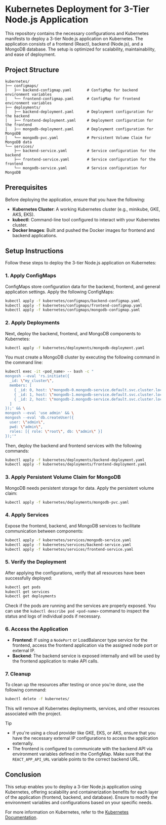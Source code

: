 # Kubernetes Deployment for 3-Tier Node.js Application

This repository contains the necessary configurations and Kubernetes manifests to deploy a 3-tier Node.js application on Kubernetes. The application consists of a frontend (React), backend (Node.js), and a MongoDB database. The setup is optimized for scalability, maintainability, and ease of deployment.

## Project Structure

```plaintext
kubernetes/
├── configmaps/
│   ├── backend-configmap.yaml       # ConfigMap for backend environment variables
│   └── frontend-configmap.yaml      # ConfigMap for frontend environment variables
├── deployments/
│   ├── backend-deployment.yaml      # Deployment configuration for the backend
│   ├── frontend-deployment.yaml     # Deployment configuration for the frontend
│   ├── mongodb-deployment.yaml      # Deployment configuration for MongoDB
│   └── mongodb-pvc.yaml             # Persistent Volume Claim for MongoDB data
└── services/
    ├── backend-service.yaml         # Service configuration for the backend
    ├── frontend-service.yaml        # Service configuration for the frontend
    └── mongodb-service.yaml         # Service configuration for MongoDB
```

## Prerequisites

Before deploying the application, ensure that you have the following:

- **Kubernetes Cluster**: A working Kubernetes cluster (e.g., minikube, GKE, AKS, EKS).
- **kubectl**: Command-line tool configured to interact with your Kubernetes cluster.
- **Docker Images**: Built and pushed the Docker images for frontend and backend applications.

## Setup Instructions

Follow these steps to deploy the 3-tier Node.js application on Kubernetes:

### 1. Apply ConfigMaps

ConfigMaps store configuration data for the backend, frontend, and general application settings. Apply the following ConfigMaps:

```bash
kubectl apply -f kubernetes/configmaps/backend-configmap.yaml
kubectl apply -f kubernetes/configmaps/frontend-configmap.yaml
kubectl apply -f kubernetes/configmaps/mongodb-configmap.yaml

```

### 2. Apply Deployments

Next, deploy the backend, frontend, and MongoDB components to Kubernetes:

```bash
kubectl apply -f kubernetes/deployments/mongodb-deployment.yaml
```

You must create a MongoDB cluster by executing the following command in the command line:

```bash
kubectl exec -it <pod_name> -- bash -c "
mongosh --eval 'rs.initiate({
  _id: \"my_cluster\",
  members: [
    { _id: 0, host: \"mongodb-0.mongodb-service.default.svc.cluster.local:27017\" },
    { _id: 1, host: \"mongodb-1.mongodb-service.default.svc.cluster.local:27017\" },
    { _id: 2, host: \"mongodb-2.mongodb-service.default.svc.cluster.local:27017\" }
  ]
});' && \
mongosh --eval 'use admin' && \
mongosh --eval 'db.createUser({
  user: \"admin\",
  pwd: \"admin\",  
  roles: [{ role: \"root\", db: \"admin\" }]
});'"
```

Then, deploy the backend and frontend services with the following commands:

```bash 
kubectl apply -f kubernetes/deployments/backend-deployment.yaml
kubectl apply -f kubernetes/deployments/frontend-deployment.yaml
```


### 3. Apply Persistent Volume Claim for MongoDB

MongoDB needs persistent storage for data. Apply the persistent volume claim:

```bash
kubectl apply -f kubernetes/deployments/mongodb-pvc.yaml
```

### 4. Apply Services

Expose the frontend, backend, and MongoDB services to facilitate communication between components:

```bash
kubectl apply -f kubernetes/services/mongodb-service.yaml
kubectl apply -f kubernetes/services/backend-service.yaml
kubectl apply -f kubernetes/services/frontend-service.yaml
```

### 5. Verify the Deployment

After applying the configurations, verify that all resources have been successfully deployed:

```bash
kubectl get pods
kubectl get services
kubectl get deployments
```

Check if the pods are running and the services are properly exposed. You can use the `kubectl describe pod <pod-name>` command to inspect the status and logs of individual pods if necessary.

### 6. Access the Application

- **Frontend**: If using a `NodePort` or LoadBalancer type service for the frontend, access the frontend application via the assigned node port or external IP.
- **Backend**: The backend service is exposed internally and will be used by the frontend application to make API calls.

### 7. Cleanup

To clean up the resources after testing or once you're done, use the following command:

```bash
kubectl delete -f kubernetes/
```

This will remove all Kubernetes deployments, services, and other resources associated with the project.

> [!TIP]
>
>- If you're using a cloud provider like GKE, EKS, or AKS, ensure that you have the necessary external IP configurations to access the application externally.
>- The frontend is configured to communicate with the backend API via environment variables defined in the ConfigMap. Make sure that the `REACT_APP_API_URL` variable points to the correct backend URL.
>
## Conclusion

This setup enables you to deploy a 3-tier Node.js application using Kubernetes, offering scalability and containerization benefits for each layer of the application (frontend, backend, and database). Ensure to modify the environment variables and configurations based on your specific needs.

For more information on Kubernetes, refer to the [Kubernetes Documentation](https://kubernetes.io/docs/).


